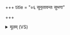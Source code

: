 +++
title = "०६ सूनृतावन्तः सुभगा"

+++
<details><summary>मूलम् (VS)</summary>

सू॒नृता॑वन्तः सु॒भगा॒ इरा॑वन्तो हसामु॒दाः।  
अ॑तृ॒ष्या अ॑क्षु॒ध्या स्त॒ गृहा॒ मास्मद्बि॑भीतन ॥
</details>